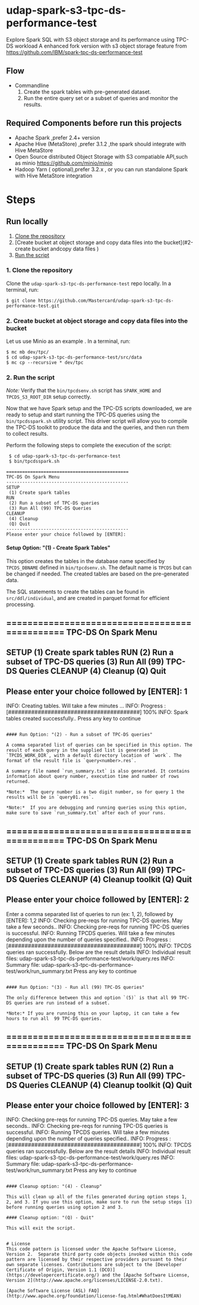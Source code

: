 # udap-spark-s3-tpc-ds-performance-test
Explore Spark SQL with S3 object storage and its performance using TPC-DS workload 
A enhanced fork version with s3 object storage feature from https://github.com/IBM/spark-tpc-ds-performance-test

## Flow
* Commandline
  1. Create the spark tables with pre-generated dataset.
  2. Run the entire query set or a subset of queries and monitor the results.


## Required Components before run this projects

* Apache Spark ,prefer 2.4+ version
* Apache Hive (MetaStore) ,prefer 3.1.2 ,the spark should integrate with Hive MetaStore
* Open Source distributed Object Storage with S3 compatiable API,such as minio https://github.com/minio/minio
* Hadoop Yarn ( optional),prefer 3.2.x , or you can run standalone Spark with Hive MetaStore integration  

# Steps

## Run locally
1. [Clone the repository](#1-clone-the-repository)
2. [Create bucket at object storage and copy data files into the bucket](#2-create bucket andcopy data files )
3. [Run the script](#2-run-the-script)

### 1. Clone the repository

Clone the `udap-spark-s3-tpc-ds-performance-test` repo locally. In a terminal, run:

``` 
$ git clone https://github.com/Mastercard/udap-spark-s3-tpc-ds-performance-test.git 
```

### 2. Create bucket at object storage and copy data files into the bucket

Let us use Minio as an example . In a terminal, run:

``` 
$ mc mb dev/tpc/
$ cd udap-spark-s3-tpc-ds-performance-test/src/data 
$ mc cp --recursive * dev/tpc
```
 
### 2. Run the script

*Note:* Verify that the `bin/tpcdsenv.sh` script has `SPARK_HOME` and `TPCDS_S3_ROOT_DIR` setup correctly.

Now that we have Spark setup and the TPC-DS scripts downloaded, we are ready to setup and start running the TPC-DS queries using the `bin/tpcdsspark.sh` utility script. This driver script will allow you to compile the TPC-DS toolkit to produce the data and the queries, and then run them to collect results.  

Perform the following steps to complete the execution of the script:

```
 $ cd udap-spark-s3-tpc-ds-performance-test
 $ bin/tpcdsspark.sh 

==============================================
TPC-DS On Spark Menu
----------------------------------------------
SETUP
 (1) Create spark tables
RUN
 (2) Run a subset of TPC-DS queries
 (3) Run All (99) TPC-DS Queries
CLEANUP
 (4) Cleanup
 (Q) Quit
----------------------------------------------
Please enter your choice followed by [ENTER]: 
```

#### Setup Option: "(1) - Create Spark Tables"

This option creates the tables in the database name specified by `TPCDS_DBNAME` defined in `bin/tpcdsenv.sh`. The default name is `TPCDS` but can be changed if needed. The created tables are based on the pre-generated data. 

The SQL statements to create the tables can be found in `src/ddl/individual`, and are created in parquet format for efficient processing.  

==============================================
TPC-DS On Spark Menu
----------------------------------------------
SETUP
 (1) Create spark tables
RUN
 (2) Run a subset of TPC-DS queries
 (3) Run All (99) TPC-DS Queries
CLEANUP
 (4) Cleanup
 (Q) Quit
----------------------------------------------
Please enter your choice followed by [ENTER]: 1
----------------------------------------------

INFO: Creating tables. Will take a few minutes ...
INFO: Progress : [########################################] 100%
INFO: Spark tables created successfully..
Press any key to continue
```
 
#### Run Option: "(2) - Run a subset of TPC-DS queries"

A comma separated list of queries can be specified in this option. The result of each query in the supplied list is generated in `TPCDS_WORK_DIR`, with a default directory location of `work`. The format of the result file is `query<number>.res`. 

A summary file named `run_summary.txt` is also generated. It contains information about query number, execution time and number of rows returned. 

*Note:*  The query number is a two digit number, so for query 1 the results will be in `query01.res`.

*Note:*  If you are debugging and running queries using this option, make sure to save `run_summary.txt` after each of your runs.

```
==============================================
TPC-DS On Spark Menu
----------------------------------------------
SETUP
 (1) Create spark tables
RUN
 (2) Run a subset of TPC-DS queries
 (3) Run All (99) TPC-DS Queries
CLEANUP
 (4) Cleanup toolkit
 (Q) Quit
----------------------------------------------
Please enter your choice followed by [ENTER]: 2
----------------------------------------------

Enter a comma separated list of queries to run (ex: 1, 2), followed by [ENTER]:
1,2
INFO: Checking pre-reqs for running TPC-DS queries. May take a few seconds..
INFO: Checking pre-reqs for running TPC-DS queries is successful.
INFO: Running TPCDS queries. Will take a few minutes depending upon the number of queries specified.. 
INFO: Progress : [########################################] 100%
INFO: TPCDS queries ran successfully. Below are the result details
INFO: Individual result files: udap-spark-s3-tpc-ds-performance-test/work/query<number>.res
INFO: Summary file: udap-spark-s3-tpc-ds-performance-test/work/run_summary.txt
Press any key to continue
```

#### Run Option: "(3) - Run all (99) TPC-DS queries"

The only difference between this and option `(5)` is that all 99 TPC-DS queries are run instead of a subset.

*Note:* If you are running this on your laptop, it can take a few hours to run all  99 TPC-DS queries.

```
==============================================
TPC-DS On Spark Menu
----------------------------------------------
SETUP
 (1) Create spark tables
RUN
 (2) Run a subset of TPC-DS queries
 (3) Run All (99) TPC-DS Queries
CLEANUP
 (4) Cleanup toolkit
 (Q) Quit
----------------------------------------------
Please enter your choice followed by [ENTER]: 3
----------------------------------------------
INFO: Checking pre-reqs for running TPC-DS queries. May take a few seconds..
INFO: Checking pre-reqs for running TPC-DS queries is successful.
INFO: Running TPCDS queries. Will take a few minutes depending upon the number of queries specified.. 
INFO: Progress : [########################################] 100%
INFO: TPCDS queries ran successfully. Below are the result details
INFO: Individual result files: udap-spark-s3-tpc-ds-performance-test/work/query<number>.res
INFO: Summary file: udap-spark-s3-tpc-ds-performance-test/work/run_summary.txt
Press any key to continue
```

#### Cleanup option: "(4) - Cleanup"

This will clean up all of the files generated during option steps 1, 2, and 3. If you use this option, make sure to run the setup steps (1) before running queries using option 2 and 3.

#### Cleanup option: "(Q) - Quit"

This will exit the script.


# License
This code pattern is licensed under the Apache Software License, Version 2.  Separate third party code objects invoked within this code pattern are licensed by their respective providers pursuant to their own separate licenses. Contributions are subject to the [Developer Certificate of Origin, Version 1.1 (DCO)](https://developercertificate.org/) and the [Apache Software License, Version 2](http://www.apache.org/licenses/LICENSE-2.0.txt).

[Apache Software License (ASL) FAQ](http://www.apache.org/foundation/license-faq.html#WhatDoesItMEAN)
